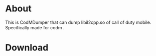
# About
This is CodMDumper that can dump libil2cpp.so of call of duty mobile.
Specifically made for codm .

# Download 

